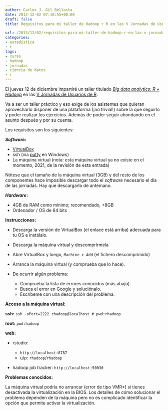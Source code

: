 ```yaml
---
author: Carlos J. Gil Bellosta
date: 2013-12-02 07:18:55+00:00
draft: false
title: Requisitos para mi taller de Hadoop + R en las V Jornadas de Usuarios de R

url: /2013/12/02/requisitos-para-mi-taller-de-hadoop-r-en-las-v-jornadas-de-usuarios-de-r/
categories:
- estadística
- r
tags:
- curso
- hadoop
- jornadas
- ciencia de datos
- r
---
```


El jueves 12 de diciembre impartiré un taller titulado [_Big data analytics: R + Hadoop_](http://r-es.org/Programa+de+las+V+Jornadas) en las [V Jornadas de Usuarios de R](http://r-es.org/V+Jornadas).

Va a ser un taller práctico y eso exige de los asistentes que quieran aprovecharlo disponer de una plataforma (¡no trivial!) sobre la que seguirlo y poder realizar los ejercicios. Además de poder seguir ahondando en el asunto después y por su cuenta.

Los requisitos son los siguientes:

**_Software_:**

* [VirtualBox](https://www.virtualbox.org/wiki/Downloads)
* ssh (via [putty](http://www.chiark.greenend.org.uk/~sgtatham/putty/download.html) en Windows)
* La máquina virtual (nota: esta máquina virtual ya no existe en el momento, 2021, de la revisión de esta entrada)

Nótese que el tamaño de la máquina virtual (3GB) y del resto de los componentes hace imposible descargar todo el _software_ necesario el día de las jornadas. Hay que descargarlo de antemano.

**_Hardware_:**

* 4GB de RAM como mínimo; recomendado, +8GB
* Ordenador / OS de 64 bits

**Instrucciones:**

* Descarga la versión de VirtualBox (el enlace está arriba) adecuada para tu OS e instálalo.
* Descarga la máquina virtual y descomprírmela
* Abre VirtualBox y luego, `Machine > Add` (el fichero descomprimido)
* Arranca la máquina virtual (y comprueba que lo hace).
* De ocurrir algún problema:

	* Comprueba la lista de errores conocidos (más abajo).
	* Busca el error en Google y soluciónalo.
	* Escríbeme con una descripción del problema.


**Acceso a la máquina virtual:**

**ssh:** `ssh -oPort=2222 rhadoop@localhost # pwd:rhadoop`

**root:** `pwd:hadoop`

**web:**

* rstudio:

	* `http://localhost:8787`
	* u/p: `rhadoop`/`rhadoop`

* hadoop job tracker: `http://localhost:50030`

**Problemas conocidos:**

La máquina virtual podría no arrancar (error de tipo VMR*) si tienes desactivada la virtualización en la BIOS. Los detalles de cómo solucionar el problema dependen de la máquina pero no es complicado identificar la opción que permite activar la virtualización.
